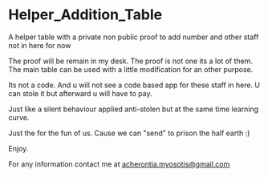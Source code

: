 # Helper_Addition_Table
A helper table with a private non public proof to add number and other staff not in here for now

The proof will be remain in my desk.
The proof is not one its a lot of them.
The main table can be used with a little modification
for an other purpose.

Its not a code.
And u will not see a code based app for these staff in here.
U can stole it but afterward u will have to pay.

Just like a silent behaviour applied anti-stolen
but at the same time learning curve.

Just the for the fun of us.
Cause we can "send" to prison the half earth :)

Enjoy.

For any information contact me at acherontia.myosotis@gmail.com
